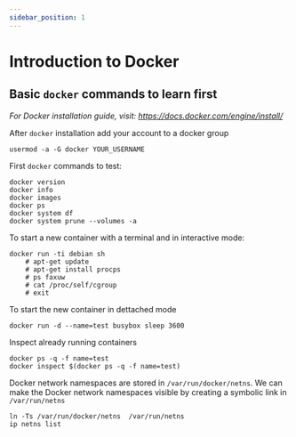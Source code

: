 ```yaml
---
sidebar_position: 1
---
```


# Introduction to Docker

## Basic `docker` commands to learn first

*For Docker installation guide, visit: https://docs.docker.com/engine/install/*

After `docker` installation add your account to a docker group

```shell
usermod -a -G docker YOUR_USERNAME
```

First `docker` commands to test:

```shell
docker version
docker info
docker images
docker ps
docker system df
docker system prune --volumes -a
```

To start a new container with a terminal and in interactive mode:

```shell
docker run -ti debian sh
    # apt-get update
    # apt-get install procps
    # ps faxuw
    # cat /proc/self/cgroup
    # exit
```

To start the new container in dettached mode

```shell
docker run -d --name=test busybox sleep 3600
```

Inspect already running containers

```shell
docker ps -q -f name=test
docker inspect $(docker ps -q -f name=test)
```

Docker network namespaces are stored in `/var/run/docker/netns`. We can make the Docker network namespaces visible by creating a symbolic link in `/var/run/netns`

```shell
ln -Ts /var/run/docker/netns  /var/run/netns
ip netns list
```